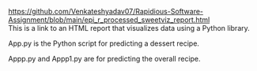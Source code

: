  https://github.com/Venkateshyadav07/Rapidious-Software-Assignment/blob/main/epi_r_processed_sweetviz_report.html   
 This is a link to an HTML report that visualizes data using a Python library. 


 
App.py is the Python script for predicting a dessert recipe. 

Appp.py and Appp1.py are for predicting the overall recipe.

